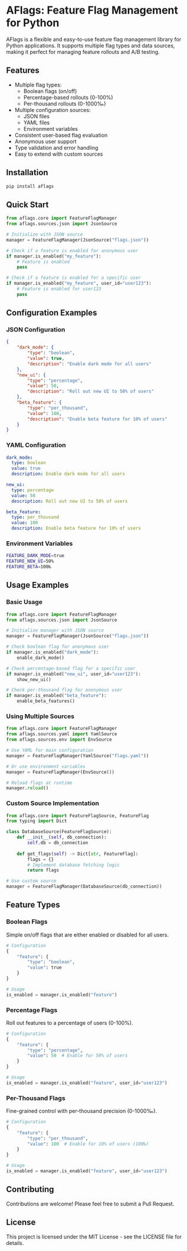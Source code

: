 # AFlags: Feature Flag Management for Python

AFlags is a flexible and easy-to-use feature flag management library for Python applications. It supports multiple flag types and data sources, making it perfect for managing feature rollouts and A/B testing.

## Features

- Multiple flag types:
  - Boolean flags (on/off)
  - Percentage-based rollouts (0-100%)
  - Per-thousand rollouts (0-1000‰)
- Multiple configuration sources:
  - JSON files
  - YAML files
  - Environment variables
- Consistent user-based flag evaluation
- Anonymous user support
- Type validation and error handling
- Easy to extend with custom sources

## Installation

```bash
pip install aflags
```

## Quick Start

```python
from aflags.core import FeatureFlagManager
from aflags.sources.json import JsonSource

# Initialize with JSON source
manager = FeatureFlagManager(JsonSource("flags.json"))

# Check if a feature is enabled for anonymous user
if manager.is_enabled("my_feature"):
    # Feature is enabled
    pass

# Check if a feature is enabled for a specific user
if manager.is_enabled("my_feature", user_id="user123"):
    # Feature is enabled for user123
    pass
```

## Configuration Examples

### JSON Configuration

```json
{
    "dark_mode": {
        "type": "boolean",
        "value": true,
        "description": "Enable dark mode for all users"
    },
    "new_ui": {
        "type": "percentage",
        "value": 50,
        "description": "Roll out new UI to 50% of users"
    },
    "beta_feature": {
        "type": "per_thousand",
        "value": 100,
        "description": "Enable beta feature for 10% of users"
    }
}
```

### YAML Configuration

```yaml
dark_mode:
  type: boolean
  value: true
  description: Enable dark mode for all users

new_ui:
  type: percentage
  value: 50
  description: Roll out new UI to 50% of users

beta_feature:
  type: per_thousand
  value: 100
  description: Enable beta feature for 10% of users
```

### Environment Variables

```bash
FEATURE_DARK_MODE=true
FEATURE_NEW_UI=50%
FEATURE_BETA=100‰
```

## Usage Examples

### Basic Usage

```python
from aflags.core import FeatureFlagManager
from aflags.sources.json import JsonSource

# Initialize manager with JSON source
manager = FeatureFlagManager(JsonSource("flags.json"))

# Check boolean flag for anonymous user
if manager.is_enabled("dark_mode"):
    enable_dark_mode()

# Check percentage-based flag for a specific user
if manager.is_enabled("new_ui", user_id="user123"):
    show_new_ui()

# Check per-thousand flag for anonymous user
if manager.is_enabled("beta_feature"):
    enable_beta_features()
```

### Using Multiple Sources

```python
from aflags.core import FeatureFlagManager
from aflags.sources.yaml import YamlSource
from aflags.sources.env import EnvSource

# Use YAML for main configuration
manager = FeatureFlagManager(YamlSource("flags.yaml"))

# Or use environment variables
manager = FeatureFlagManager(EnvSource())

# Reload flags at runtime
manager.reload()
```

### Custom Source Implementation

```python
from aflags.core import FeatureFlagSource, FeatureFlag
from typing import Dict

class DatabaseSource(FeatureFlagSource):
    def __init__(self, db_connection):
        self.db = db_connection
    
    def get_flags(self) -> Dict[str, FeatureFlag]:
        flags = {}
        # Implement database fetching logic
        return flags

# Use custom source
manager = FeatureFlagManager(DatabaseSource(db_connection))
```

## Feature Types

### Boolean Flags

Simple on/off flags that are either enabled or disabled for all users.

```python
# Configuration
{
    "feature": {
        "type": "boolean",
        "value": true
    }
}

# Usage
is_enabled = manager.is_enabled("feature")
```

### Percentage Flags

Roll out features to a percentage of users (0-100%).

```python
# Configuration
{
    "feature": {
        "type": "percentage",
        "value": 50  # Enable for 50% of users
    }
}

# Usage
is_enabled = manager.is_enabled("feature", user_id="user123")
```

### Per-Thousand Flags

Fine-grained control with per-thousand precision (0-1000‰).

```python
# Configuration
{
    "feature": {
        "type": "per_thousand",
        "value": 100  # Enable for 10% of users (100‰)
    }
}

# Usage
is_enabled = manager.is_enabled("feature", user_id="user123")
```

## Contributing

Contributions are welcome! Please feel free to submit a Pull Request.

## License

This project is licensed under the MIT License - see the LICENSE file for details. 
